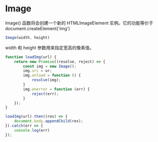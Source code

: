 # Image

Image() 函数将会创建一个新的 HTMLImageElement 实例。它的功能等价于 document.createElement('img')

```js
Image(width, height)
```

width 和 height 参数用来指定宽高的像素值。

```js
function loadImg(url) {
    return new Promise((resolve, reject) => {
        const img = new Image();
        img.src = ur;
        img.onload = function () {
            resolve(img);
        }
        img.onerror = function (err) {
            reject(err);
        }
    });
}

loadImg(url).then((res) => {
    document.body.appendChild(res);
}).catch(err => {
    console.log(err)
});
```